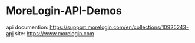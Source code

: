 # MoreLogin-API-Demos

api documention: https://support.morelogin.com/en/collections/10925243-api
site: https://www.morelogin.com   
